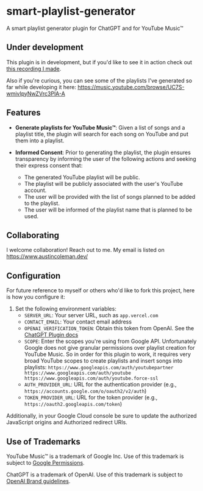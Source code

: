 # smart-playlist-generator

A smart playlist generator plugin for ChatGPT and for YouTube Music™

## Under development

This plugin is in development, but if you'd like to see it in action check out [this recording I made](https://www.linkedin.com/feed/update/urn:li:activity:7067945888945508352/).

Also if you're curious, you can see some of the playlists I've generated so far while developing it here: https://music.youtube.com/browse/UC7S-wmivIpyNwZVrc3PlA-A

## Features

- **Generate playlists for YouTube Music™**: Given a list of songs and a playlist title, the plugin will search for each song on YouTube and put them into a playlist.

- **Informed Consent**: Prior to generating the playlist, the plugin ensures transparency by informing the user of the following actions and seeking their express consent that:
  - The generated YouTube playlist will be public.
  - The playlist will be publicly associated with the user's YouTube account.
  - The user will be provided with the list of songs planned to be added to the playlist.
  - The user will be informed of the playlist name that is planned to be used.

## Collaborating

I welcome collaboration! Reach out to me. My email is listed on https://www.austincoleman.dev/

## Configuration

For future reference to myself or others who'd like to fork this project, here is how you configure it:

1. Set the following environment variables:
   - `SERVER_URL`: Your server URL, such as `app.vercel.com`
   - `CONTACT_EMAIL`: Your contact email address
   - `OPENAI_VERIFICATION_TOKEN`: Obtain this token from OpenAI. See the [ChatGPT Plugin docs](https://platform.openai.com/docs/plugins/introduction)
   - `SCOPE`: Enter the scopes you're using from Google API. Unfortunately Google does not give granular permissions over playlist creation for YouTube Music. So in order for this plugin to work, it requires very broad YouTube scopes to create playlists and insert songs into playlists: `https://www.googleapis.com/auth/youtubepartner https://www.googleapis.com/auth/youtube https://www.googleapis.com/auth/youtube.force-ssl`
   - `AUTH_PROVIDER_URL`: URL for the authentication provider (e.g., `https://accounts.google.com/o/oauth2/v2/auth`)
   - `TOKEN_PROVIDER_URL`: URL for the token provider (e.g., `https://oauth2.googleapis.com/token`)

Additionally, in your Google Cloud console be sure to update the authorized JavaScript origins and Authorized redirect URIs.

## Use of Trademarks

YouTube Music™ is a trademark of Google Inc. Use of this trademark is subject to [Google Permissions](https://about.google/brand-resource-center/).

ChatGPT is a trademark of OpenAI. Use of this trademark is subject to [OpenAI Brand guidelines](https://openai.com/brand).

